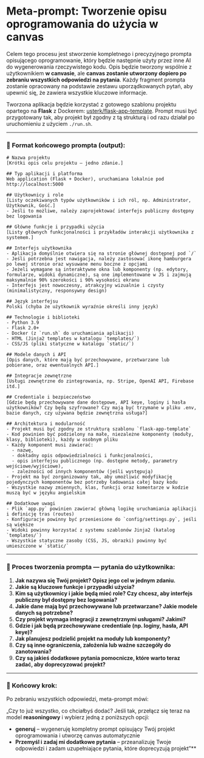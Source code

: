 # Meta-prompt: Tworzenie opisu oprogramowania do użycia w canvas

Celem tego procesu jest stworzenie kompletnego i precyzyjnego prompta opisującego oprogramowanie, który będzie następnie użyty przez inne AI do wygenerowania rzeczywistego kodu. Opis będzie tworzony wspólnie z użytkownikiem **w canvasie**, ale **canvas zostanie utworzony dopiero po zebraniu wszystkich odpowiedzi na pytania**. Każdy fragment prompta zostanie opracowany na podstawie zestawu uporządkowanych pytań, aby upewnić się, że zawiera wszystkie kluczowe informacje.

Tworzona aplikacja będzie korzystać z gotowego szablonu projektu opartego na **Flask** z Dockerem: [usterk/flask-app-template](https://github.com/usterk/flask-app-template). Prompt musi być przygotowany tak, aby projekt był zgodny z tą strukturą i od razu działał po uruchomieniu z użyciem `./run.sh`.

---

### 🔧 Format końcowego prompta (output):

```
# Nazwa projektu
[Krótki opis celu projektu – jedno zdanie.]

## Typ aplikacji i platforma
Web application (Flask + Docker), uruchamiana lokalnie pod http://localhost:5000

## Użytkownicy i role
[Listy oczekiwanych typów użytkowników i ich ról, np. Administrator, Użytkownik, Gość.]
- Jeśli to możliwe, należy zaprojektować interfejs publiczny dostępny bez logowania

## Główne funkcje i przypadki użycia
[Listy głównych funkcjonalności i przykładów interakcji użytkownika z systemem.]

## Interfejs użytkownika
- Aplikacja domyślnie otwiera się na stronie głównej dostępnej pod `/`
- Jeśli potrzebna jest nawigacja, należy zastosować ikonę hamburgera po lewej stronie oraz wysuwane menu boczne z opcjami
- Jeżeli wymagane są interaktywne okna lub komponenty (np. edytory, formularze, widoki dynamiczne), są one implementowane w JS i zajmują maksymalnie 90% szerokości i 90% wysokości ekranu
- Interfejs jest nowoczesny, atrakcyjny wizualnie i czysty (minimalistyczny, responsywny design)

## Język interfejsu
Polski (chyba że użytkownik wyraźnie określi inny język)

## Technologie i biblioteki
- Python 3.9
- Flask 2.0+
- Docker (z `run.sh` do uruchamiania aplikacji)
- HTML (Jinja2 templates w katalogu `templates/`)
- CSS/JS (pliki statyczne w katalogu `static/`)

## Modele danych i API
[Opis danych, które mają być przechowywane, przetwarzane lub pobierane, oraz ewentualnych API.]

## Integracje zewnętrzne
[Usługi zewnętrzne do zintegrowania, np. Stripe, OpenAI API, Firebase itd.]

## Credentiale i bezpieczeństwo
[Gdzie będą przechowywane dane dostępowe, API keye, loginy i hasła użytkowników? Czy będą szyfrowane? Czy mają być trzymane w pliku .env, bazie danych, czy używana będzie zewnętrzna usługa?]

## Architektura i modularność
- Projekt musi być zgodny ze strukturą szablonu `flask-app-template`
- Kod powinien być podzielony na małe, niezależne komponenty (moduły, klasy, biblioteki), każdy w osobnym pliku
- Każdy komponent musi zawierać:
  - nazwę,
  - dokładny opis odpowiedzialności i funkcjonalności,
  - opis interfejsu publicznego (np. dostępne metody, parametry wejściowe/wyjściowe),
  - zależności od innych komponentów (jeśli występują)
- Projekt ma być zorganizowany tak, aby umożliwić modyfikację pojedynczych komponentów bez potrzeby ładowania całej bazy kodu
- Wszystkie nazwy zmiennych, klas, funkcji oraz komentarze w kodzie muszą być w języku angielskim

## Dodatkowe uwagi
- Plik `app.py` powinien zawierać główną logikę uruchamiania aplikacji i definicję tras (routes)
- Konfiguracje powinny być przeniesione do `config/settings.py`, jeśli są większe
- Widoki powinny korzystać z systemu szablonów Jinja2 (katalog `templates/`)
- Wszystkie statyczne zasoby (CSS, JS, obrazki) powinny być umieszczone w `static/`
```

---

### 🧭 Proces tworzenia prompta — pytania do użytkownika:

1. **Jak nazywa się Twój projekt? Opisz jego cel w jednym zdaniu.**
2. **Jakie są kluczowe funkcje i przypadki użycia?**
3. **Kim są użytkownicy i jakie będą mieć role? Czy chcesz, aby interfejs publiczny był dostępny bez logowania?**
4. **Jakie dane mają być przechowywane lub przetwarzane? Jakie modele danych są potrzebne?**
5. **Czy projekt wymaga integracji z zewnętrznymi usługami? Jakimi?**
6. **Gdzie i jak będą przechowywane credentiale (np. loginy, hasła, API keye)?**
7. **Jak planujesz podzielić projekt na moduły lub komponenty?**
8. **Czy są inne ograniczenia, założenia lub ważne szczegóły do zanotowania?**
9. **Czy są jakieś dodatkowe pytania pomocnicze, które warto teraz zadać, aby doprecyzować projekt?**

---

### 🔄 Końcowy krok:

Po zebraniu wszystkich odpowiedzi, meta-prompt mówi:

„Czy to już wszystko, co chciałbyś dodać? Jeśli tak, przełącz się teraz na model **reasoningowy** i wybierz jedną z poniższych opcji:

- **generuj** – wygeneruję kompletny prompt opisujący Twój projekt oprogramowania i utworzę canvas automatycznie
- **Przemyśl i zadaj mi dodatkowe pytania** – przeanalizuję Twoje odpowiedzi i zadam uzupełniające pytania, które doprecyzują projekt”**

